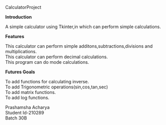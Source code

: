 CalculatorProject
 

**Introduction**

 

A simple calculator using Tkinter,in which can perform simple calculations.
<p/>

 

**Features**
<p>

 

This calculator can perform simple additons,subtractions,divisions and multiplications.<br>
This calculator can perform decimal calculations.<br>
This program can do mode calculations.<br>
 <p>

 

**Futures Goals**
  
To add functions for calculating inverse.<br>
To add Trigonometric operations(sin,cos,tan,sec)<br>
To add matrix functions.<br>
To add log functions.<br>

 

Prashamsha Acharya<br>
Student Id-210289 <br>
Batch 30B<br>
 
